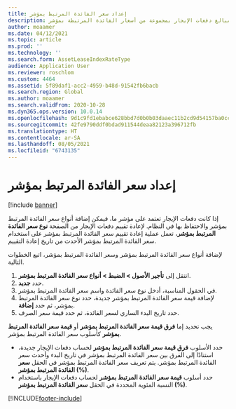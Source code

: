 ```yaml
---
title: إعداد سعر الفائدة المرتبط بمؤشر
description: يصف هذا الموضوع كيفية إعداد أسعار الفائدة المرتبطة بمؤشر . تكون أسعار الفائدة المرتبطة بمؤشر مطلوبة إذا كانت مؤسستك تقوم بربط مبالغ دفعات الإيجار بمجموعة من أسعار الفائدة المرتبطة بمؤشر.
author: moaamer
ms.date: 04/12/2021
ms.topic: article
ms.prod: ''
ms.technology: ''
ms.search.form: AssetLeaseIndexRateType
audience: Application User
ms.reviewer: roschlom
ms.custom: 4464
ms.assetid: 5f89daf1-acc2-4959-b48d-91542fb6bacb
ms.search.region: Global
ms.author: moaamer
ms.search.validFrom: 2020-10-28
ms.dyn365.ops.version: 10.0.14
ms.openlocfilehash: 9d1c9fd1ebabce628bbd7d0b0b03daaec11b2cd9d54157ba0ccbf0a7c89bdd07
ms.sourcegitcommit: 42fe9790ddf0bdad911544deaa82123a396712fb
ms.translationtype: HT
ms.contentlocale: ar-SA
ms.lasthandoff: 08/05/2021
ms.locfileid: "6743135"
---
```

# <a name="set-up-index-rates"></a>إعداد سعر الفائدة المرتبط بمؤشر

[!include [banner](../includes/banner.md)]

إذا كانت دفعات الإيجار تعتمد على مؤشر ما، فيمكن إضافة أنواع سعر الفائدة المرتبط بمؤشر والاحتفاظ بها في النظام. لإعادة تقييم دفعات الإيجار من الصفحة **نوع سعر الفائدة المرتبط بمؤشر**، تعمل عملية إعادة تقييم سعر الفائدة المرتبط بمؤشر على استخدام سعر الفائدة المرتبط بمؤشر الأحدث من تاريخ إعادة التقييم.

لإضافة أنواع سعر الفائدة المرتبط بمؤشر وسعر الفائدة المرتبط بمؤشر، اتبع الخطوات التالية.

1. انتقل إلى **تأجير الأصول \> الضبط \> أنواع سعر الفائدة المرتبط بمؤشر**.
2. حدد **جديد**.
3. في الحقول المناسبة، أدخل نوع سعر الفائدة واسم سعر الفائدة المرتبط بمؤشر.
4. لإضافة قيمة سعر الفائدة المرتبط بمؤشر جديدة، حدد نوع سعر الفائدة المرتبط بمؤشر، ثم حدد **إضافة**.
5. حدد تاريخ البدء الساري لسعر الفائدة، ثم حدد قيمة سعر الصرف.

يجب تحديد إما **فرق قيمة سعر الفائدة المرتبط بمؤشر** أو **قيمة سعر الفائدة المرتبط بمؤشر** كأسلوب سعر الفائدة المرتبط بمؤشر.

- حدد الأسلوب **فرق قيمة سعر الفائدة المرتبط بمؤشر** لحساب دفعات الإيجار جديدة، استنادًا إلى الفرق بين سعر الفائدة المرتبط بمؤشر في تاريخ البدء وأحدث سعر الفائدة المرتبط بمؤشر. يتم تعريف سعر الفائدة المرتبط بمؤشر في الحقل **سعر الفائدة المرتبط بمؤشر (%)**.
- حدد أسلوب **قيمة سعر الفائدة المرتبط بمؤشر** لحساب دفعات الإيجار باستخدام النسبة المئوية المحددة في الحقل **سعر الفائدة المرتبط بمؤشر (%)**.


[!INCLUDE[footer-include](../../includes/footer-banner.md)]
